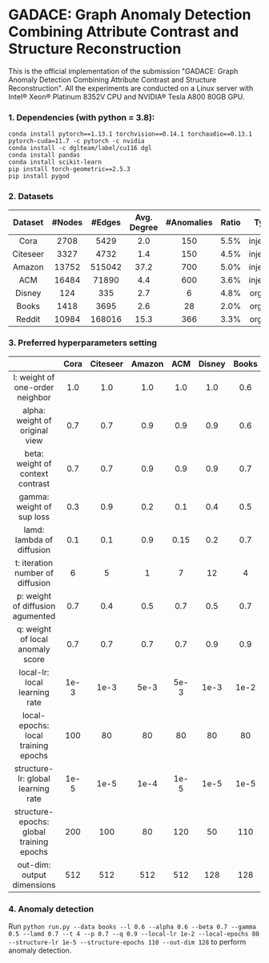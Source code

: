 # GADACE: Graph Anomaly Detection Combining Attribute Contrast and Structure Reconstruction
This is the official implementation of the submission "GADACE: Graph Anomaly Detection Combining Attribute Contrast and Structure Reconstruction". All the experiments are conducted on a Linux server with Intel® Xeon® Platinum 8352V CPU and NVIDIA® Tesla A800 80GB GPU.

### 1. Dependencies (with python = 3.8):
```
conda install pytorch==1.13.1 torchvision==0.14.1 torchaudio==0.13.1 pytorch-cuda=11.7 -c pytorch -c nvidia
conda install -c dglteam/label/cu116 dgl
conda install pandas
conda install scikit-learn
pip install torch-geometric==2.5.3
pip install pygod
```

### 2. Datasets

|  Dataset | #Nodes | #Edges | Avg. Degree | #Anomalies | Ratio |   Type   |
|:--------:|:------:|:------:|:-----------:|:----------:|:-----:|:--------:|
|   Cora   |  2708  |  5429  |     2.0     |     150    |  5.5% | injected |
| Citeseer |  3327  |  4732  |     1.4     |     150    |  4.5% | injected |
|  Amazon  |  13752 | 515042 |     37.2    |     700    |  5.0% | injected |
|    ACM   |  16484 |  71890 |     4.4     |     600    |  3.6% | injected |
|  Disney  |   124  |   335  |     2.7     |      6     |  4.8% |  organic |
|   Books  |  1418  |  3695  |     2.6     |     28     |  2.0% |  organic |
|  Reddit  |  10984 | 168016 |     15.3    |     366    |  3.3% |  organic |

### 3. Preferred hyperparameters setting

|                                          | Cora | Citeseer | Amazon |  ACM | Disney | Books | Reddit |
|:----------------------------------------:|:----:|:--------:|:------:|:----:|:------:|:-----:|:------:|
| l: weight of one-order neighbor          | 1.0  | 1.0      | 1.0    | 1.0  | 1.0    | 0.6   | 0.7    |
| alpha: weight of original view           | 0.7  | 0.7      | 0.9    | 0.9  | 0.9    | 0.6   | 0.6    |
| beta: weight of context contrast         | 0.7  | 0.7      | 0.9    | 0.9  | 0.9    | 0.7   | 0.7    |
| gamma: weight of sup loss                | 0.3  | 0.9      | 0.2    | 0.1  | 0.4    | 0.5   | 0.4    |
| lamd: lambda of diffusion                | 0.1  | 0.1      | 0.9    | 0.15 | 0.2    | 0.7   | 0.9    |
| t: iteration number of diffusion         | 6    | 5        | 1      | 7    | 12     | 4     | 20     |
| p: weight of diffusion agumented         | 0.7  | 0.4      | 0.5    | 0.7  | 0.5    | 0.7   | 0.9    |
| q: weight of local anomaly score         | 0.7  | 0.7      | 0.7    | 0.7  | 0.9    | 0.9   | 0.3    |
| local-lr: local learning rate            | 1e-3 | 1e-3     | 5e-3   | 5e-3 | 1e-3   | 1e-2  | 1e-3   |
| local-epochs: local training epochs      | 100  | 80       | 80     | 80   | 80     | 80    | 100    |
| structure-lr: global learning rate       | 1e-5 | 1e-5     | 1e-4   | 1e-5 | 1e-5   | 1e-5  | 1e-4   |
| structure-epochs: global training epochs | 200  | 100      | 80     | 120  | 50     | 110   | 100    |
| out-dim: output dimensions               | 512  | 512      | 512    | 512  | 128    | 128   | 128    |


### 4. Anomaly detection
Run `python run.py --data books --l 0.6 --alpha 0.6 --beta 0.7 --gamma 0.5 --lamd 0.7 --t 4 --p 0.7 --q 0.9 --local-lr 1e-2 --local-epochs 80 --structure-lr 1e-5 --structure-epochs 110 --out-dim 128` to perform anomaly detection.
